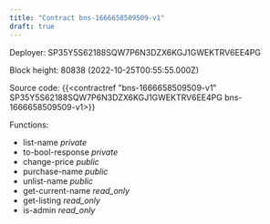 ```yaml
---
title: "Contract bns-1666658509509-v1"
draft: true
---
```

Deployer: SP35Y5S62188SQW7P6N3DZX6KGJ1GWEKTRV6EE4PG


 



Block height: 80838 (2022-10-25T00:55:55.000Z)

Source code: {{<contractref "bns-1666658509509-v1" SP35Y5S62188SQW7P6N3DZX6KGJ1GWEKTRV6EE4PG bns-1666658509509-v1>}}

Functions:

* list-name _private_
* to-bool-response _private_
* change-price _public_
* purchase-name _public_
* unlist-name _public_
* get-current-name _read_only_
* get-listing _read_only_
* is-admin _read_only_
